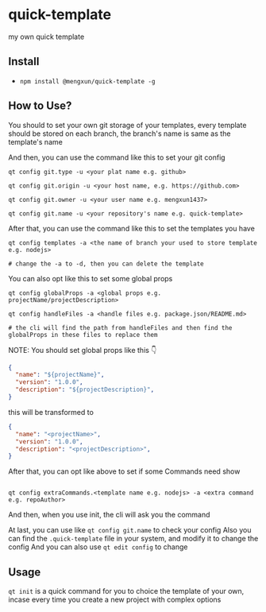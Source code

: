 # quick-template
my own quick template

## Install
- `npm install @mengxun/quick-template -g`

## How to Use?
You should to set your own git storage of your templates, every template should be stored on each branch, the branch's name is same as the template's name

And then, you can use the command like this to set your git config
```shell
qt config git.type -u <your plat name e.g. github>

qt config git.origin -u <your host name, e.g. https://github.com>

qt config git.owner -u <your user name e.g. mengxun1437>

qt config git.name -u <your repository's name e.g. quick-template>
```


After that, you can use the command like this to set the templates you have
```shell
qt config templates -a <the name of branch your used to store template e.g. nodejs>

# change the -a to -d, then you can delete the template
```

You can also opt like this to set some global props
```shell
qt config globalProps -a <global props e.g. projectName/projectDescription>

qt config handleFiles -a <handle files e.g. package.json/README.md>

# the cli will find the path from handleFiles and then find the globalProps in these files to replace them

```

NOTE: You should set global props like this 👇

```json
{
  "name": "${projectName}",
  "version": "1.0.0",
  "description": "${projectDescription}",
}
```
this will be transformed to
```json
{
  "name": "<projectName>",
  "version": "1.0.0",
  "description": "<projectDescription>",
}
```


After that, you can opt like above to set if some Commands need show
```shell

qt config extraCommands.<template name e.g. nodejs> -a <extra command e.g. repoAuthor>

```
And then, when you use init, the cli will ask you the command


At last, you can use like `qt config git.name` to check your config
Also you can find the `.quick-template` file in your system, and modify it to change the config
And you can also use `qt edit config` to change


## Usage

`qt init` is a quick command for you to choice the template of your own, incase every time you create a new project with complex options


